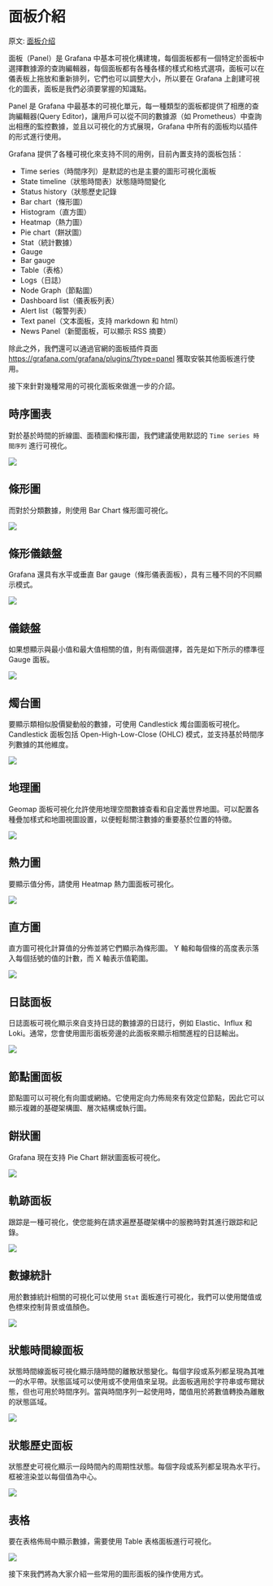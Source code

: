 # 面板介紹

原文: [面板介绍](https://p8s.io/docs/grafana/panel/)

面板（Panel）是 Grafana 中基本可視化構建塊，每個面板都有一個特定於面板中選擇數據源的查詢編輯器，每個面板都有各種各樣的樣式和格式選項，面板可以在儀表板上拖放和重新排列，它們也可以調整大小，所以要在 Grafana 上創建可視化的圖表，面板是我們必須要掌握的知識點。

Panel 是 Grafana 中最基本的可視化單元，每一種類型的面板都提供了相應的查詢編輯器(Query Editor)，讓用戶可以從不同的數據源（如 Prometheus）中查詢出相應的監控數據，並且以可視化的方式展現，Grafana 中所有的面板均以插件的形式進行使用。 

Grafana 提供了各種可視化來支持不同的用例，目前內置支持的面板包括：

- Time series（時間序列）是默認的也是主要的圖形可視化面板
- State timeline（狀態時間表）狀態隨時間變化
- Status history（狀態歷史記錄
- Bar chart（條形圖）
- Histogram（直方圖）
- Heatmap（熱力圖）
- Pie chart（餅狀圖）
- Stat（統計數據）
- Gauge
- Bar gauge
- Table（表格）
- Logs（日誌）
- Node Graph（節點圖）
- Dashboard list（儀表板列表）
- Alert list（報警列表）
- Text panel（文本面板，支持 markdown 和 html）
- News Panel（新聞面板，可以顯示 RSS 摘要）
 
除此之外，我們還可以通過官網的面板插件頁面 https://grafana.com/grafana/plugins/?type=panel 獲取安裝其他面板進行使用。

接下來針對幾種常用的可視化面板來做進一步的介詔。

## 時序圖表

對於基於時間的折線圖、面積圖和條形圖，我們建議使用默認的 `Time series 時間序列` 進行可視化。

![](./assets/panel-timeseries.png)

## 條形圖

而對於分類數據，則使用 Bar Chart 條形圖可視化。

![](./assets/panel-barchart.png)

## 條形儀錶盤

Grafana 還具有水平或垂直 Bar gauge（條形儀表面板），具有三種不同的不同顯示模式。

![](./assets/panel-bargauge.png)

## 儀錶盤

如果想顯示與最小值和最大值相關的值，則有兩個選擇，首先是如下所示的標準徑 Gauge 面板。

![](./assets/panel-gauge.png)

## 燭台圖

要顯示類相似股價變動般的數據，可使用 Candlestick 燭台圖面板可視化。 Candlestick 面板包括 Open-High-Low-Close (OHLC) 模式，並支持基於時間序列數據的其他維度。

![](./assets/panel-candlestick.png)


## 地理圖

Geomap 面板可視化允許使用地理空間數據查看和自定義世界地圖。可以配置各種疊加樣式和地圖視圖設置，以便輕鬆關注數據的重要基於位置的特徵。

![](./assets/panel-geomap.png)

## 熱力圖

要顯示值分佈，請使用 Heatmap 熱力圖面板可視化。

![](./assets/panel-heatmap.png)

## 直方圖

直方圖可視化計算值的分佈並將它們顯示為條形圖。 Y 軸和每個條的高度表示落入每個括號的值的計數，而 X 軸表示值範圍。

![](./assets/panel-histogram.png)

## 日誌面板

日誌面板可視化顯示來自支持日誌的數據源的日誌行，例如 Elastic、Influx 和 Loki。通常，您會使用圖形面板旁邊的此面板來顯示相關進程的日誌輸出。

![](./assets/panel-logs.png)

## 節點圖面板

節點圖可以可視化有向圖或網絡。它使用定向力佈局來有效定位節點，因此它可以顯示複雜的基礎架構圖、層次結構或執行圖。

## 餅狀圖

Grafana 現在支持 Pie Chart 餅狀圖面板可視化。

![](./assets/panel-piechart.png)

## 軌跡面板

跟踪是一種可視化，使您能夠在請求遍歷基礎架構中的服務時對其進行跟踪和記錄。

![](./assets/panel-trace.png)

## 數據統計

用於數據統計相關的可視化可以使用 `Stat` 面板進行可視化，我們可以使用閾值或色標來控制背景或值顏色。

![](./assets/panel-stat.png)

## 狀態時間線面板

狀態時間線面板可視化顯示隨時間的離散狀態變化。每個字段或系列都呈現為其唯一的水平帶。狀態區域可以使用或不使用值來呈現。此面板適用於字符串或布爾狀態，但也可用於時間序列。當與時間序列一起使用時，閾值用於將數值轉換為離散的狀態區域。

![](./assets/panel-stat-timeline.png)

## 狀態歷史面板

狀態歷史可視化顯示一段時間內的周期性狀態。每個字段或系列都呈現為水平行。框被渲染並以每個值為中心。

![](./assets/panel-status-history.png)

## 表格

要在表格佈局中顯示數據，需要使用 Table 表格面板進行可視化。

![](./assets/panel-table.png)


接下來我們將為大家介紹一些常用的圖形面板的操作使用方式。